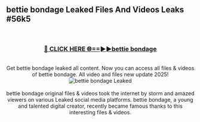 ## bettie bondage Leaked Files And Videos Leaks #56k5
<br>
<div align="center">
<h3><a href="https://watchclip.my.id/bettie bondage" rel="nofollow">🔴 CLICK HERE 🌐==►►bettie bondage</a></h3>
<br>
Get bettie bondage leaked all content. Now you can access all files & videos of bettie bondage. All video and files new update 2025!
<br>
<a href="https://watchclip.my.id/bettie bondage" rel="nofollow" data-target="animated-image.originalLink"><img src="https://i.ibb.co.com/WyWwxjT/player-gif2.gif" alt="bettie bondage Leaked" style="max-width: 100%; display: inline-block;" data-target="animated-image.originalImage"></a>
<br><br>
bettie bondage original files & videos took the internet by storm and amazed viewers on various Leaked social media platforms. bettie bondage, a young and talented digital creator, recently became famous thanks to this interesting files & videos.
</div>
<br>